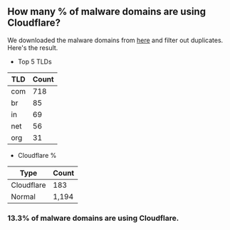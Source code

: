 ## How many % of malware domains are using Cloudflare?


We downloaded the malware domains from [here](https://urlhaus.abuse.ch) and filter out duplicates.
Here's the result.


[//]: # (start replacement)


- Top 5 TLDs

| TLD | Count |
| --- | --- |
| com | 718 |
| br | 85 |
| in | 69 |
| net | 56 |
| org | 31 |


- Cloudflare %

| Type | Count |
| --- | --- |
| Cloudflare | 183 |
| Normal | 1,194 |


### 13.3% of malware domains are using Cloudflare.